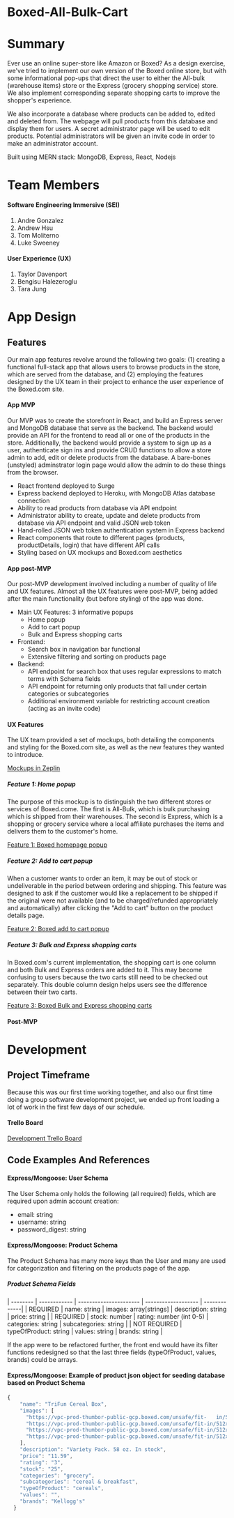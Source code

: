 # Boxed-All-Bulk-Cart

# Summary

Ever use an online super-store like Amazon or Boxed? As a design exercise, we've tried to implement our own version of the Boxed online store, but with some informational pop-ups that direct the user to either the All-bulk (warehouse items) store or the Express (grocery shopping service) store. We also implement corresponding separate shopping carts to improve the shopper's experience.

We also incorporate a database where products can be added to, edited and deleted from. The webpage will pull products from this database and display them for users. A secret administrator page will be used to edit products. Potential administrators will be given an invite code in order to make an administrator account.

Built using MERN stack: MongoDB, Express, React, Nodejs

# Team Members

#### Software Engineering Immersive (SEI)
1. Andre Gonzalez
2. Andrew Hsu
3. Tom Moliterno
4. Luke Sweeney

#### User Experience (UX)
1. Taylor Davenport
2. Bengisu Halezeroglu
3. Tara Jung

# App Design 

## Features 
Our main app features revolve around the following two goals: (1) creating a functional full-stack app that allows users to browse products in the store, which are served from the database, and (2) employing the features designed by the UX team in their project to enhance the user experience of the Boxed.com site. 

#### App MVP

Our MVP was to create the storefront in React, and build an Express server and MongoDB database that serve as the backend. The backend would provide an API for the frontend to read all or one of the products in the store. Additionally, the backend would provide a system to sign up as a user, authenticate sign ins and provide CRUD functions to allow a store admin to add, edit or delete products from the database. A bare-bones (unstyled) adminstrator login page would allow the admin to do these things from the browser.

* React frontend deployed to Surge
* Express backend deployed to Heroku, with MongoDB Atlas database connection
* Ability to read products from database via API endpoint
* Administrator ability to create, update and delete products from database via API endpoint and valid JSON web token
* Hand-rolled JSON web token authentication system in Express backend
* React components that route to different pages (products, productDetails, login) that have different API calls
* Styling based on UX mockups and Boxed.com aesthetics

#### App post-MVP

Our post-MVP development involved including a number of quality of life and UX features. Almost all the UX features were post-MVP, being added after the main functionality (but before styling) of the app was done. 
* Main UX Features: 3 informative popups
  * Home popup
  * Add to cart popup
  * Bulk and Express shopping carts
* Frontend:
  * Search box in navigation bar functional
  * Extensive filtering and sorting on products page
* Backend: 
  * API endpoint for search box that uses regular expressions to match terms with Schema fields
  * API endpoint for returning only products that fall under certain categories or subcategories
  * Additional environment variable for restricting account creation (acting as an invite code)

#### UX Features
The UX team provided a set of mockups, both detailing the components and styling for the Boxed.com site, as well as the new features they wanted to introduce.

[Mockups in Zeplin](https://scene.zeplin.io/project/5ea47ccc58a80025db2899bb)

##### Feature 1: Home popup
The purpose of this mockup is to distinguish the two different stores or services of Boxed.come. The first is All-Bulk, which is bulk purchasing which is shipped from their warehouses. The second is Express, which is a shopping or grocery service where a local affiliate purchases the items and delivers them to the customer's home.

[Feature 1: Boxed homepage popup](https://scene.zeplin.io/project/5ea47ccc58a80025db2899bb/screen/5ea47ddf33694a2667fbea64)

##### Feature 2: Add to cart popup
When a customer wants to order an item, it may be out of stock or undeliverable in the period between ordering and shipping. This feature was designed to ask if the customer would like a replacement to be shipped if the original were not available (and to be charged/refunded appropriately and automatically) after clicking the "Add to cart" button on the product details page.

[Feature 2: Boxed add to cart popup](https://scene.zeplin.io/project/5ea47ccc58a80025db2899bb/screen/5ea47de08b7dc7272d15114d)

##### Feature 3: Bulk and Express shopping carts 
In Boxed.com's current implementation, the shopping cart is one column and both Bulk and Express orders are added to it. This may become confusing to users because the two carts still need to be checked out separately. This double column design helps users see the difference between their two carts.

[Feature 3: Boxed Bulk and Express shopping carts](https://scene.zeplin.io/project/5ea47ccc58a80025db2899bb/screen/5ea47de033694a2667fbeae7)

#### Post-MVP

# Development

## Project Timeframe

Because this was our first time working together, and also our first time doing a group software development project, we ended up front loading a lot of work in the first few days of our schedule.

#### Trello Board

[Development Trello Board](https://trello.com/b/OVCriFYj/ga-sei-apollo-project-3-boxed)

## Code Examples And References

#### Express/Mongoose: User Schema
 
The User Schema only holds the following (all required) fields, which are required upon admin account creation:
  * email: string
  * username: string
  * password_digest: string

#### Express/Mongoose: Product Schema

The Product Schema has many more keys than the User and many are used for categorization and filtering on the products page of the app.

##### Product Schema Fields
  | -------- | ------------ | ---------------------- | ------------------- | -------------|
  | REQUIRED | name: string | images: array[strings] | description: string | price: string |
  | REQUIRED | stock: number | rating: number (int 0-5) | categories: string | subcategories: string |
  | NOT REQUIRED | typeOfProduct: string | values: string | brands: string |
  
If the app were to be refactored further, the front end would have its filter functions redesigned so that the last three fields (typeOfProduct, values, brands) could be arrays.

#### Express/Mongoose: Example of product json object for seeding database based on Product Schema
```js
{
    "name": "TriFun Cereal Box",
    "images": [
      "https://vpc-prod-thumbor-public-gcp.boxed.com/unsafe/fit-   in/512x400/filters:quality(100):max_bytes(200000):fill(white)/http://dcmzfk78s4reh.cloudfront.net/1436140429902.jpg",
      "https://vpc-prod-thumbor-public-gcp.boxed.com/unsafe/fit-in/512x400/filters:quality(100):max_bytes(200000):fill(white)/http://dcmzfk78s4reh.cloudfront.net/1436140428983.jpg",
      "https://vpc-prod-thumbor-public-gcp.boxed.com/unsafe/fit-in/512x400/filters:quality(100):max_bytes(200000):fill(white)/http://dcmzfk78s4reh.cloudfront.net/1436140430817.jpg",
      "https://vpc-prod-thumbor-public-gcp.boxed.com/unsafe/fit-in/512x400/filters:quality(100):max_bytes(200000):fill(white)/http://dcmzfk78s4reh.cloudfront.net/1436140433415.jpg"
    ],
    "description": "Variety Pack. 58 oz. In stock",
    "price": "11.59",
    "rating": "3",
    "stock": "25",
    "categories": "grocery",
    "subcategories": "cereal & breakfast",
    "typeOfProduct": "cereals",
    "values": "",
    "brands": "Kellogg's"
  }
```
